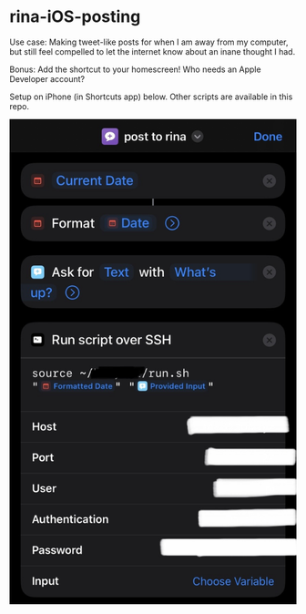 # rina-iOS-posting

Use case:  Making tweet-like posts for when I am away from my computer, but still feel compelled to let the internet know about an inane thought I had.

Bonus: Add the shortcut to your homescreen!  Who needs an Apple Developer account?

Setup on iPhone (in Shortcuts app) below.  Other scripts are available in this repo.

![](https://github.com/marikamcc/rina-iOS-posting/blob/main/shortcuts-setup.jpg?raw=true)
